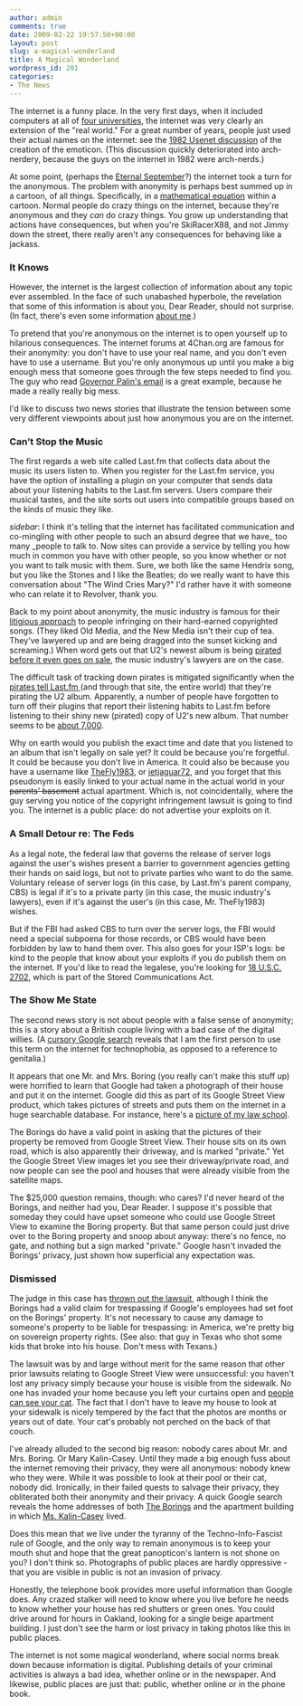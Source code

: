 ```yaml
---
author: admin
comments: true
date: 2009-02-22 19:57:50+00:00
layout: post
slug: a-magical-wonderland
title: A Magical Wonderland
wordpress_id: 201
categories:
- The News
---
```


The internet is a funny place. In the very first days, when it included computers at all of [four universities](http://en.wikipedia.org/wiki/ARPANET), the internet was very clearly an extension of the "real world." For a great number of years, people just used their actual names on the internet: see the [1982 Usenet discussion](http://groups.google.com/group/net.works/msg/35a7598e05d9a09b) of the creation of the emoticon. (This discussion quickly deteriorated into arch-nerdery, because the guys on the internet in 1982 were arch-nerds.)

At some point, (perhaps the [Eternal September](http://en.wikipedia.org/wiki/Eternal_September)?) the internet took a turn for the anonymous. <!-- more -->The problem with anonymity is perhaps best summed up in a cartoon, of all things. Specifically, in a [mathematical equation](http://www.penny-arcade.com/comic/2004/03/19/) within a cartoon. Normal people do crazy things on the internet, because they're anonymous and they _can_ do crazy things. You grow up understanding that actions have consequences, but when you're SkiRacerX88, and not Jimmy down the street, there really aren't any consequences for behaving like a jackass.

### It Knows

However, the internet is the largest collection of information about any topic ever assembled. In the face of such unabashed hyperbole, the revelation that some of this information is about you, Dear Reader, should not surprise. (In fact, there's even some information [about me](http://www.google.com/search?q=Dominic+Mauro).)

To pretend that you're anonymous on the internet is to open yourself up to hilarious consequences. The internet forums at 4Chan.org are famous for their anonymity: you don't have to use your real name, and you don't even have to use a username. But you're only anonymous up until you make a big enough mess that someone goes through the few steps needed to find you. The guy who read [Governor Palin's email](http://blog.wired.com/27bstroke6/2008/09/palin-e-mail-ha.html) is a great example, because he made a really really big mess.

I'd like to discuss two news stories that illustrate the tension between some very different viewpoints about just how anonymous you are on the internet.

### Can’t Stop the Music

The first regards a web site called Last.fm that collects data about the music its users listen to. When you register for the Last.fm service, you have the option of installing a plugin on your computer that sends data about your listening habits to the Last.fm servers. Users compare their musical tastes, and the site sorts out users into compatible groups based on the kinds of music they like.

*sidebar*: I think it's telling that the internet has facilitated communication and co-mingling with other people to such an absurd degree that we have_ too many _people to talk to. Now sites can provide a service by telling you how much in common you have with other people, so you know whether or not you want to talk music with them. Sure, we both like the same Hendrix song, but you like the Stones and I like the Beatles; do we really want to have this conversation about "The Wind Cries Mary?" I'd rather have it with someone who can relate it to Revolver, thank you.

Back to my point about anonymity, the music industry is famous for their [litigious approach](http://arstechnica.com/tech-policy/news/2006/09/7657.ars) to people infringing on their hard-earned copyrighted songs. (They liked Old Media, and the New Media isn't their cup of tea. They've lawyered up and are being dragged into the sunset kicking and screaming.) When word gets out that U2's newest album is being [pirated before it even goes on sale](http://news.cnet.com/8301-1023_3-10168095-93.html), the music industry's lawyers are on the case. 

The difficult task of tracking down pirates is mitigated significantly when the [pirates tell Last.fm ](http://www.techcrunch.com/2009/02/20/did-lastfm-just-hand-over-user-listening-data-to-the-riaa/)(and through that site, the entire world) that they're pirating the U2 album. Apparently, a number of people have forgotten to turn off their plugins that report their listening habits to Last.fm before listening to their shiny new (pirated) copy of U2's new album. That number seems to be [about 7,000](http://www.last.fm/music/U2/No+Line+on+the+Horizon).

Why on earth would you publish the exact time and date that you listened to an album that isn't legally on sale yet? It could be because you're forgetful. It could be because you don't live in America. It could also be because you have a username like [TheFly1983](http://www.last.fm/user/TheFly1983), or [jetjaguar72](http://www.last.fm/user/jetjaguar72), and you forget that this pseudonym is easily linked to your actual name in the actual world in your ~~parents' basement~~ actual apartment. Which is, not coincidentally, where the guy serving you notice of the copyright infringement lawsuit is going to find you. The internet is a public place: do not advertise your exploits on it.

### A Small Detour re: The Feds

As a legal note, the federal law that governs the release of server logs against the user's wishes present a barrier to government agencies getting their hands on said logs, but not to private parties who want to do the same. Voluntary release of server logs (in this case, by Last.fm's parent company, CBS) is legal if it's to a private party (in this case, the music industry's lawyers), even if it's against the user's (in this case, Mr. TheFly1983) wishes.

But if the FBI had asked CBS to turn over the server logs, the FBI would need a special subpoena for those records, or CBS would have been forbidden by law to hand them over. This also goes for your ISP's logs: be kind to the people that know about your exploits if you do publish them on the internet. If you'd like to read the legalese, you're looking for [18 U.S.C. 2702](http://www4.law.cornell.edu/uscode/18/usc_sec_18_00002702----000-.html), which is part of the Stored Communications Act.

### The Show Me State

The second news story is not about people with a false sense of anonymity; this is a story about a British couple living with a bad case of the digital willies. (A [cursory Google search](http://www.google.com/search?q="digital+willies") reveals that I am the first person to use this term on the internet for technophobia, as opposed to a reference to genitalia.)

It appears that one Mr. and Mrs. Boring (you really can't make this stuff up) were horrified to learn that Google had taken a photograph of their house and put it on the internet. Google did this as part of its Google Street View product, which takes pictures of streets and puts them on the internet in a huge searchable database. For instance, here's a [picture of my law school](http://maps.google.com/maps?f=q&source=s_q&hl=en&geocode=&q=57+Worth+St,+New+York,+NY+10013&sll=40.730385,-73.990973&sspn=0.001801,0.003589&ie=UTF8&ll=40.7172,-74.00631&spn=0.001899,0.003589&t=h&z=18&layer=c&cbll=40.717213,-74.006565&panoid=_rKIJTMXovYFFOD-Cu5qDg&cbp=12,77.1416814687947,,0,-16.121076233183846).

The Borings do have a valid point in asking that the pictures of their property be removed from Google Street View. Their house sits on its own road, which is also apparently their driveway, and is marked "private." Yet the Google Street View images let you see their driveway/private road, and now people can see the pool and houses that were already visible from the satellite maps.

The $25,000 question remains, though: who cares? I'd never heard of the Borings, and neither had you, Dear Reader. I suppose it's possible that someday they could have upset someone who could use Google Street View to examine the Boring property. But that same person could just drive over to the Boring property and snoop about anyway: there's no fence, no gate, and nothing but a sign marked "private." Google hasn't invaded the Borings' privacy, just shown how superficial any expectation was.

### Dismissed

The judge in this case has [thrown out the lawsuit](http://news.bbc.co.uk/2/hi/technology/7898407.stm), although I think the Borings had a valid claim for trespassing if Google's employees had set foot on the Borings' property. It's not necessary to cause any damage to someone's property to be liable for trespassing: in America, we're pretty big on sovereign property rights. (See also: that guy in Texas who shot some kids that broke into his house. Don't mess with Texans.)

The lawsuit was by and large without merit for the same reason that other prior lawsuits relating to Google Street View were unsuccessful: you haven't lost any privacy simply because your house is visible from the sidewalk. No one has invaded your home because you left your curtains open and [people can see your cat](http://www.nytimes.com/2007/06/01/technology/01private.html?ex=1338436800&en=dcf03c92d90d9c0c&ei=5124&partner=permalink&exprod=permalink). The fact that I don't have to leave my house to look at your sidewalk is nicely tempered by the fact that the photos are months or years out of date. Your cat's probably not perched on the back of that couch.

I've already alluded to the second big reason: nobody cares about Mr. and Mrs. Boring. Or Mary Kalin-Casey. Until they made a big enough fuss about the internet removing their privacy, they were all anonymous: nobody knew who they were. While it was possible to look at their pool or their cat, nobody did. Ironically, in their failed quests to salvage their privacy, they obliterated both their anonymity and their privacy. A quick Google search reveals the home addresses of both [The Borings](http://maps.google.com/maps?hl=en&client=firefox-a&rls=org.mozilla:en-US:unofficial&hs=71e&ei=l6ihSZmiJJXN-Qbtlu22Dg&resnum=0&q=1567%20Oak%20Ridge%20Lane%2C%20Allegheny%20County%2C%20Pittsburgh%2C%20PA%2015237&um=1&ie=UTF-8&sa=N&tab=wl) and the apartment building in which [Ms. Kalin-Casey](http://maps.google.com/maps?f=q&source=s_q&hl=en&geocode=&q=van+buren+ave,+oakland+california&sll=40.709688,-73.952392&sspn=0.007596,0.014355&g=369+Hooper+St,+Brooklyn,+NY+11211&ie=UTF8&ll=37.810699,-122.252576&spn=0.007917,0.014355&z=16&layer=c&cbll=37.810588,-122.25256&panoid=LrSKYDFCzugZZCXuMAjZjw&cbp=12,215.00876775662405,,0,2.847533632286985) lived.

Does this mean that we live under the tyranny of the Techno-Info-Fascist rule of Google, and the only way to remain anonymous is to keep your mouth shut and hope that the great panopticon's lantern is not shone on you? I don't think so. Photographs of public places are hardly oppressive - that you are visible in public is not an invasion of privacy.

Honestly, the telephone book provides more useful information than Google does. Any crazed stalker will need to know where you live before he needs to know whether your house has red shutters or green ones. You could drive around for hours in Oakland, looking for a single beige apartment building. I just don't see the harm or lost privacy in taking photos like this in public places.

The internet is not some magical wonderland, where social norms break down because information is digital. Publishing details of your criminal activities is always a bad idea, whether online or in the newspaper. And likewise, public places are just that: public, whether online or in the phone book.
